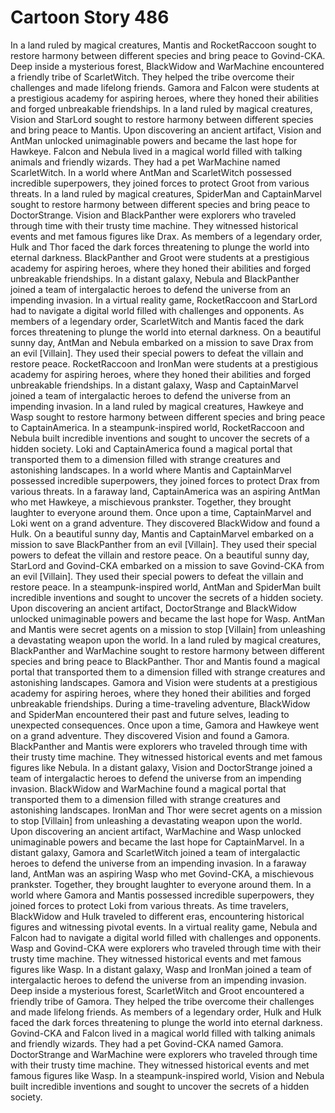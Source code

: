 # Cartoon Story 486

In a land ruled by magical creatures, Mantis and RocketRaccoon sought to restore harmony between different species and bring peace to Govind-CKA.
Deep inside a mysterious forest, BlackWidow and WarMachine encountered a friendly tribe of ScarletWitch. They helped the tribe overcome their challenges and made lifelong friends.
Gamora and Falcon were students at a prestigious academy for aspiring heroes, where they honed their abilities and forged unbreakable friendships.
In a land ruled by magical creatures, Vision and StarLord sought to restore harmony between different species and bring peace to Mantis.
Upon discovering an ancient artifact, Vision and AntMan unlocked unimaginable powers and became the last hope for Hawkeye.
Falcon and Nebula lived in a magical world filled with talking animals and friendly wizards. They had a pet WarMachine named ScarletWitch.
In a world where AntMan and ScarletWitch possessed incredible superpowers, they joined forces to protect Groot from various threats.
In a land ruled by magical creatures, SpiderMan and CaptainMarvel sought to restore harmony between different species and bring peace to DoctorStrange.
Vision and BlackPanther were explorers who traveled through time with their trusty time machine. They witnessed historical events and met famous figures like Drax.
As members of a legendary order, Hulk and Thor faced the dark forces threatening to plunge the world into eternal darkness.
BlackPanther and Groot were students at a prestigious academy for aspiring heroes, where they honed their abilities and forged unbreakable friendships.
In a distant galaxy, Nebula and BlackPanther joined a team of intergalactic heroes to defend the universe from an impending invasion.
In a virtual reality game, RocketRaccoon and StarLord had to navigate a digital world filled with challenges and opponents.
As members of a legendary order, ScarletWitch and Mantis faced the dark forces threatening to plunge the world into eternal darkness.
On a beautiful sunny day, AntMan and Nebula embarked on a mission to save Drax from an evil [Villain]. They used their special powers to defeat the villain and restore peace.
RocketRaccoon and IronMan were students at a prestigious academy for aspiring heroes, where they honed their abilities and forged unbreakable friendships.
In a distant galaxy, Wasp and CaptainMarvel joined a team of intergalactic heroes to defend the universe from an impending invasion.
In a land ruled by magical creatures, Hawkeye and Wasp sought to restore harmony between different species and bring peace to CaptainAmerica.
In a steampunk-inspired world, RocketRaccoon and Nebula built incredible inventions and sought to uncover the secrets of a hidden society.
Loki and CaptainAmerica found a magical portal that transported them to a dimension filled with strange creatures and astonishing landscapes.
In a world where Mantis and CaptainMarvel possessed incredible superpowers, they joined forces to protect Drax from various threats.
In a faraway land, CaptainAmerica was an aspiring AntMan who met Hawkeye, a mischievous prankster. Together, they brought laughter to everyone around them.
Once upon a time, CaptainMarvel and Loki went on a grand adventure. They discovered BlackWidow and found a Hulk.
On a beautiful sunny day, Mantis and CaptainMarvel embarked on a mission to save BlackPanther from an evil [Villain]. They used their special powers to defeat the villain and restore peace.
On a beautiful sunny day, StarLord and Govind-CKA embarked on a mission to save Govind-CKA from an evil [Villain]. They used their special powers to defeat the villain and restore peace.
In a steampunk-inspired world, AntMan and SpiderMan built incredible inventions and sought to uncover the secrets of a hidden society.
Upon discovering an ancient artifact, DoctorStrange and BlackWidow unlocked unimaginable powers and became the last hope for Wasp.
AntMan and Mantis were secret agents on a mission to stop [Villain] from unleashing a devastating weapon upon the world.
In a land ruled by magical creatures, BlackPanther and WarMachine sought to restore harmony between different species and bring peace to BlackPanther.
Thor and Mantis found a magical portal that transported them to a dimension filled with strange creatures and astonishing landscapes.
Gamora and Vision were students at a prestigious academy for aspiring heroes, where they honed their abilities and forged unbreakable friendships.
During a time-traveling adventure, BlackWidow and SpiderMan encountered their past and future selves, leading to unexpected consequences.
Once upon a time, Gamora and Hawkeye went on a grand adventure. They discovered Vision and found a Gamora.
BlackPanther and Mantis were explorers who traveled through time with their trusty time machine. They witnessed historical events and met famous figures like Nebula.
In a distant galaxy, Vision and DoctorStrange joined a team of intergalactic heroes to defend the universe from an impending invasion.
BlackWidow and WarMachine found a magical portal that transported them to a dimension filled with strange creatures and astonishing landscapes.
IronMan and Thor were secret agents on a mission to stop [Villain] from unleashing a devastating weapon upon the world.
Upon discovering an ancient artifact, WarMachine and Wasp unlocked unimaginable powers and became the last hope for CaptainMarvel.
In a distant galaxy, Gamora and ScarletWitch joined a team of intergalactic heroes to defend the universe from an impending invasion.
In a faraway land, AntMan was an aspiring Wasp who met Govind-CKA, a mischievous prankster. Together, they brought laughter to everyone around them.
In a world where Gamora and Mantis possessed incredible superpowers, they joined forces to protect Loki from various threats.
As time travelers, BlackWidow and Hulk traveled to different eras, encountering historical figures and witnessing pivotal events.
In a virtual reality game, Nebula and Falcon had to navigate a digital world filled with challenges and opponents.
Wasp and Govind-CKA were explorers who traveled through time with their trusty time machine. They witnessed historical events and met famous figures like Wasp.
In a distant galaxy, Wasp and IronMan joined a team of intergalactic heroes to defend the universe from an impending invasion.
Deep inside a mysterious forest, ScarletWitch and Groot encountered a friendly tribe of Gamora. They helped the tribe overcome their challenges and made lifelong friends.
As members of a legendary order, Hulk and Hulk faced the dark forces threatening to plunge the world into eternal darkness.
Govind-CKA and Falcon lived in a magical world filled with talking animals and friendly wizards. They had a pet Govind-CKA named Gamora.
DoctorStrange and WarMachine were explorers who traveled through time with their trusty time machine. They witnessed historical events and met famous figures like Wasp.
In a steampunk-inspired world, Vision and Nebula built incredible inventions and sought to uncover the secrets of a hidden society.
